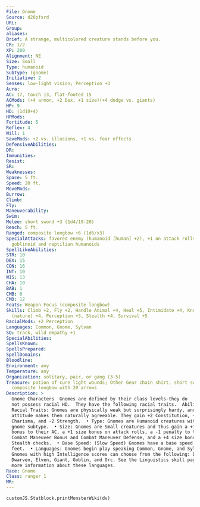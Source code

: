 ```yaml
---
File: Gnome
Source: d20pfsrd
URL:
Group:
aliases:
Brief: A strange, multicolored creature stands before you.
CR: 1/2
XP: 200
Alignment: NE
Size: Small
Type: humanoid
SubType: (gnome)
Initiative: 2
Senses: low-light vision; Perception +3
Aura:
AC: 17, touch 13, flat-footed 15
ACMods: (+4 armor, +2 Dex, +1 size)(+4 dodge vs. giants)
HP: 9
HD: (1d10+4)
HPMods:
Fortitude: 5
Reflex: 4
Will: 1
SaveMods: +2 vs. illusions, +1 vs. fear effects
DefensiveAbilities:
DR:
Immunities:
Resist:
SR:
Weaknesses:
Space: 5 ft.
Speed: 20 ft.
MoveMods:
Burrow:
Climb:
Fly:
Maneuverability:
Swim:
Melee: short sword +3 (1d4/19-20)
Reach: 5 ft.
Ranged: composite longbow +6 (1d6/x3)
SpecialAttacks: favored enemy (humanoid [human] +2), +1 on attack rolls against
  goblinoid and reptilian humanoids
SpellLikeAbilities:
STR: 10
DEX: 15
CON: 16
INT: 10
WIS: 13
CHA: 10
BAB: 1
CMB: 0
CMD: 12
Feats: Weapon Focus (composite longbow)
Skills: Climb +2, Fly +2, Handle Animal +4, Heal +5, Intimidate +4, Knowledge
  (nature) +4, Perception +3, Stealth +4, Survival +5
RacialMods: +2 Perception
Languages: Common, Gnome, Sylvan
SQ: track, wild empathy +1
SpecialAbilities:
SpellsKnown:
SpellsPrepared:
SpellDomains:
Bloodline:
Environment: any
Temperature: any
Organization: solitary, pair, or gang (3-5)
Treasure: potion of cure light wounds; Other Gear chain shirt, short sword,
  composite longbow with 20 arrows
Description: >
  Gnome Characters  Gnomes are defined by their class levels-they do
  not possess racial HD.  They have the following racial traits.  Ability Score
  Racial Traits: Gnomes are physically weak but surprisingly hardy, and their
  attitude makes them naturally agreeable. They gain +2 Constitution, +2
  Charisma, and -2 Strength.  • Type: Gnomes are Humanoid creatures with the
  gnome subtype.  • Size: Gnomes are Small creatures and thus gain a +1 size
  bonus to their AC, a +1 size bonus on attack rolls, a -1 penalty to their
  Combat Maneuver Bonus and Combat Maneuver Defense, and a +4 size bonus on
  Stealth checks.  • Base Speed: (Slow Speed) Gnomes have a base speed of 20
  feet.  • Languages: Gnomes begin play speaking Common, Gnome, and Sylvan.
  Gnomes with high Intelligence scores can choose from the following: Draconic,
  Dwarven, Elven, Giant, Goblin, and Orc. See the Linguistics skill page for
  more information about these languages.
Race: Gnome
Class: ranger 1
MR:
---
```

```dataviewjs
customJS.Statblock.printMonsterWiki(dv)
```

